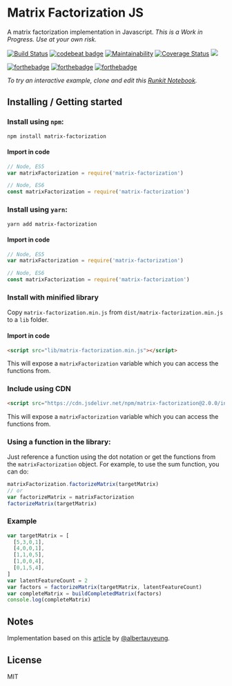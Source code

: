 # Matrix Factorization JS
A matrix factorization implementation in Javascript.
*This is a Work in Progress. Use at your own risk.*

[![Build Status](https://travis-ci.org/johnpaulada/matrix-factorization-js.svg?branch=master)](https://travis-ci.org/johnpaulada/matrix-factorization-js)
[![codebeat badge](https://codebeat.co/badges/af1fbd1b-cbbf-4875-80be-4f4a9b9993dc)](https://codebeat.co/projects/github-com-johnpaulada-matrix-factorization-js-master)
[![Maintainability](https://api.codeclimate.com/v1/badges/559d5ffb94f93481494e/maintainability)](https://codeclimate.com/github/johnpaulada/matrix-factorization-js/maintainability)
[![Coverage Status](https://coveralls.io/repos/github/johnpaulada/matrix-factorization-js/badge.svg?branch=master)](https://coveralls.io/github/johnpaulada/matrix-factorization-js?branch=master)
[![](https://data.jsdelivr.com/v1/package/npm/matrix-factorization/badge)](https://www.jsdelivr.com/package/npm/matrix-factorization)

[![forthebadge](http://forthebadge.com/images/badges/uses-js.svg)](http://forthebadge.com)
[![forthebadge](http://forthebadge.com/images/badges/fuck-it-ship-it.svg)](http://forthebadge.com)
[![forthebadge](http://forthebadge.com/images/badges/gluten-free.svg)](http://forthebadge.com)

*To try an interactive example, clone and edit this [Runkit Notebook](https://runkit.com/johnpaulada/matrix-factorization-js-usage-example).*

## Installing / Getting started

### Install using `npm`:
```bash
npm install matrix-factorization
```

#### Import in code
```javascript
// Node, ES5
var matrixFactorization = require('matrix-factorization')

// Node, ES6
const matrixFactorization = require('matrix-factorization')
```

### Install using `yarn`:
```bash
yarn add matrix-factorization
```

#### Import in code
```javascript
// Node, ES5
var matrixFactorization = require('matrix-factorization')

// Node, ES6
const matrixFactorization = require('matrix-factorization')
```

### Install with minified library
Copy `matrix-factorization.min.js` from `dist/matrix-factorization.min.js` to a `lib` folder.

#### Import in code
```html
<script src="lib/matrix-factorization.min.js"></script>
```
This will expose a `matrixFactorization` variable which you can access the functions from.

### Include using CDN
```html
<script src="https://cdn.jsdelivr.net/npm/matrix-factorization@2.0.0/index.min.js"></script>
```
This will expose a `matrixFactorization` variable which you can access the functions from.

### Using a function in the library:

Just reference a function using the dot notation or get the functions from the `matrixFactorization` object. For example, to use the sum function, you can do:

```javascript
matrixFactorization.factorizeMatrix(targetMatrix)
// or
var factorizeMatrix = matrixFactorization
factorizeMatrix(targetMatrix)
```

### Example
```javascript
var targetMatrix = [
  [5,3,0,1],
  [4,0,0,1],
  [1,1,0,5],
  [1,0,0,4],
  [0,1,5,4],
]
var latentFeatureCount = 2
var factors = factorizeMatrix(targetMatrix, latentFeatureCount)
var completeMatrix = buildCompletedMatrix(factors)
console.log(completeMatrix)
```

## Notes
Implementation based on this [article](http://www.quuxlabs.com/blog/2010/09/matrix-factorization-a-simple-tutorial-and-implementation-in-python/) by [@albertauyeung](https://github.com/albertauyeung).

## License
MIT